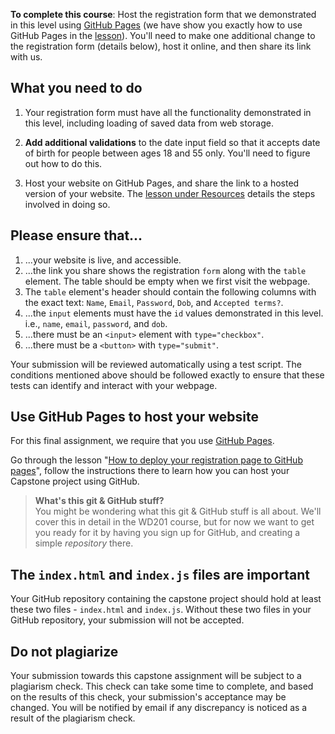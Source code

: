 **To complete this course**: Host the registration form that we demonstrated in this level using [GitHub Pages](https://pages.github.com) (we have show you exactly how to use GitHub Pages in the [lesson](https://www.pupilfirst.school/targets/19268)). 
You'll need to make one additional change to the registration form (details below), host it online, and then share its link with us.

## What you need to do

1. Your registration form must have all the functionality demonstrated in this level, including loading of saved data from web storage.

2. **Add additional validations** to the date input field so that it accepts date of birth for people between ages 18 and 55 only. You'll need to figure out how to do this.

3. Host your website on GitHub Pages, and share the link to a hosted version of your website. The [lesson under Resources](https://www.pupilfirst.school/targets/19268) details the steps involved in doing so.

## Please ensure that...

1. ...your website is live, and accessible.
2. ...the link you share shows the registration `form` along with the `table` element. The table should be empty when we first visit the webpage.
3. The `table` element's header should contain the following columns with the exact text: `Name`, `Email`, `Password`, `Dob`, and `Accepted terms?`.
4. ...the `input` elements must have the `id` values demonstrated in this level. i.e., `name`, `email`, `password`, and `dob`.
5. ...there must be an `<input>` element with `type="checkbox"`.
6. ...there must be a `<button>` with `type="submit"`.

Your submission will be reviewed automatically using a test script. The conditions mentioned above should be followed exactly to ensure that these tests can identify and interact with your webpage.

## Use GitHub Pages to host your website

For this final assignment, we require that you use [GitHub Pages](https://pages.github.com/).

Go through the lesson "[How to deploy your registration page to GitHub pages](https://www.pupilfirst.school/targets/19268)", follow the instructions there to learn how you can host your Capstone project using GitHub.

> **What's this git & GitHub stuff?**\
> You might be wondering what this git & GitHub stuff is all about. We'll cover this in detail in the WD201 course, but for now we want to get you ready for it by having you sign up for GitHub, and creating a simple _repository_ there.

## The `index.html` and `index.js` files are important

Your GitHub repository containing the capstone project should hold at least these two files - `index.html` and `index.js`. Without these two files in your GitHub repository, your submission will not be accepted.

## Do not plagiarize

Your submission towards this capstone assignment will be subject to a plagiarism check. This check can take some time to complete, and based on the results of this check, your submission's acceptance may be changed. You will be notified by email if any discrepancy is noticed as a result of the plagiarism check.